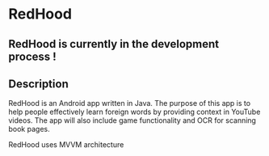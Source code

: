 # RedHood

## RedHood is currently in the development process !

## Description

RedHood is an Android app written in Java. The purpose of this app is to help people effectively learn foreign words by providing context in YouTube videos.
The app will also include game functionality and OCR for scanning book pages.

RedHood uses MVVM architecture
